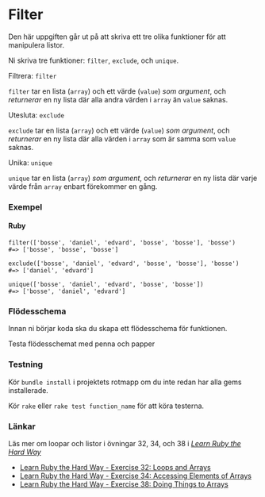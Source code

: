 # Filter #

Den här uppgiften går ut på att skriva ett tre olika funktioner för att manipulera listor.

Ni skriva tre funktioner: `filter`, `exclude`, och `unique`.

Filtrera: `filter`

`filter` tar en lista (`array`) och ett värde (`value`) *som argument*, och *returnerar* en ny lista där alla andra värden i `array` än `value` saknas.

Utesluta: `exclude`

`exclude` tar en lista (`array`) och ett värde (`value`) *som argument*, och *returnerar* en ny lista där alla värden i `array` som är  samma som `value` saknas.

Unika: `unique`

`unique` tar en lista (`array`) *som argument*, och *returnerar* en ny lista där varje värde från `array` enbart förekommer en gång.

### Exempel ###

#### Ruby ####

    filter(['bosse', 'daniel', 'edvard', 'bosse', 'bosse'], 'bosse')
    #=> ['bosse', 'bosse', 'bosse']

    exclude(['bosse', 'daniel', 'edvard', 'bosse', 'bosse'], 'bosse')
    #=> ['daniel', 'edvard']

    unique(['bosse', 'daniel', 'edvard', 'bosse', 'bosse'])
    #=> ['bosse', 'daniel', 'edvard']

### Flödesschema ###

Innan ni börjar koda ska du skapa ett flödesschema för funktionen.

Testa flödesschemat med penna och papper

### Testning ###

Kör `bundle install` i projektets rotmapp om du inte redan har alla gems installerade.

Kör `rake` eller `rake test function_name` för att köra testerna.

### Länkar ###

Läs mer om loopar och listor i övningar 32, 34, och 38 i [*Learn Ruby the Hard Way*](http://ruby.learncodethehardway.org/book)

* [Learn Ruby the Hard Way - Exercise 32: Loops and Arrays](http://learnrubythehardway.org/book/ex32.html)
* [Learn Ruby the Hard Way - Exercise 34: Accessing Elements of Arrays](http://learnrubythehardway.org/book/ex34.html)
* [Learn Ruby the Hard Way - Exercise 38: Doing Things to Arrays](http://learnrubythehardway.org/book/ex38.html)

